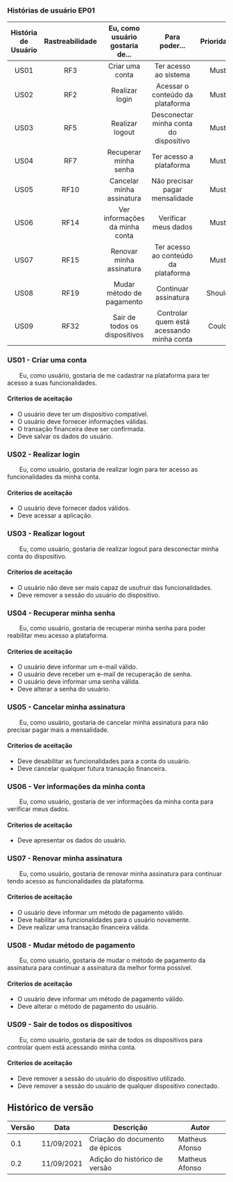 
### Histórias de usuário EP01

| História de Usuário | Rastreabilidade | Eu, como usuário gostaria de... |               Para poder...               | Prioridade |
| :-----------------: | :-------------: | :-----------------------------: | :---------------------------------------: | :--------: |
|        US01         |       RF3       |         Criar uma conta         |           Ter acesso ao sistema           |    Must    |
|        US02         |       RF2       |         Realizar login          |     Acessar o conteúdo da plataforma      |    Must    |
|        US03         |       RF5       |         Realizar logout         |  Desconectar minha conta do dispositivo   |    Must    |
|        US04         |       RF7       |      Recuperar minha senha      |          Ter acesso a plataforma          |    Must    |
|        US05         |      RF10       |    Cancelar minha assinatura    |      Não precisar pagar mensalidade       |    Must    |
|        US06         |      RF14       | Ver informações da minha conta  |           Verificar meus dados            |    Must    |
|        US07         |      RF15       |    Renovar minha assinatura     |   Ter acesso ao conteúdo da plataforma    |    Must    |
|        US08         |      RF19       |    Mudar método de pagamento    |           Continuar assinatura            |   Should   |
|        US09         |      RF32       |  Sair de todos os dispositivos  | Controlar quem está acessando minha conta |   Could    |


### US01 - Criar uma conta
&emsp;&emsp;Eu, como usuário, gostaria de me cadastrar na plataforma para ter acesso a suas funcionalidades.

#### Criterios de aceitação
- O usuário deve ter um dispositivo compatível.
- O usuário deve fornecer informações válidas.
- O transação financeira deve ser confirmada.
- Deve salvar os dados do usuário.

### US02 - Realizar login
&emsp;&emsp;Eu, como usuário, gostaria de realizar login para ter acesso as funcionalidades da minha conta.

#### Criterios de aceitação
- O usuário deve fornecer dados válidos.
- Deve acessar a aplicação.
### US03 - Realizar logout
&emsp;&emsp;Eu, como usuário, gostaria de realizar logout para desconectar minha conta do dispositivo.

#### Criterios de aceitação
- O usuário não deve ser mais capaz de usufruir das funcionalidades.
- Deve remover a sessão do usuário do dispositivo.
### US04 - Recuperar minha senha
&emsp;&emsp;Eu, como usuário, gostaria de recuperar minha senha para poder reabilitar meu acesso a plataforma.

#### Criterios de aceitação
- O usuário deve informar um e-mail válido.
- O usuário deve receber um e-mail de recuperação de senha.
- O usuário deve informar uma senha válida.
- Deve alterar a senha do usuário.
### US05 - Cancelar minha assinatura
&emsp;&emsp;Eu, como usuário, gostaria de cancelar minha assinatura para não precisar pagar mais a mensalidade.

#### Criterios de aceitação
- Deve desabilitar as funcionalidades para a conta do usuário.
- Deve cancelar qualquer futura transação financeira.
### US06 - Ver informações da minha conta
&emsp;&emsp;Eu, como usuário, gostaria de ver informações da minha conta para verificar meus dados.

#### Criterios de aceitação
- Deve apresentar os dados do usuário.
### US07 - Renovar minha assinatura
&emsp;&emsp;Eu, como usuário, gostaria de renovar minha assinatura para continuar tendo acesso as funcionalidades da plataforma.

#### Criterios de aceitação
- O usuário deve informar um método de pagamento válido.
- Deve habilitar as funcionalidades para o usuário novamente.
- Deve realizar uma transação financeira válida.
### US08 - Mudar método de pagamento
&emsp;&emsp;Eu, como usuário, gostaria de mudar o método de pagamento da assinatura para continuar a assinatura da melhor forma possível.

#### Criterios de aceitação
- O usuário deve informar um método de pagamento válido.
- Deve alterar o método de pagamento do usuário.
### US09 - Sair de todos os dispositivos
&emsp;&emsp;Eu, como usuário, gostaria de sair de todos os dispositivos para controlar quem está acessando minha conta.

#### Criterios de aceitação
- Deve remover a sessão do usuário do dispositivo utilizado.
- Deve remover a sessão do usuário de qualquer dispositivo conectado.


## Histórico de versão

| Versão | Data       | Descrição                        | Autor        |
| ------ | ---------- | -------------------------------- | ------------ |
| 0.1    | 11/09/2021 | Criação do documento de épicos | Matheus Afonso |
| 0.2    | 11/09/2021 | Adição do histórico de versão | Matheus Afonso |
